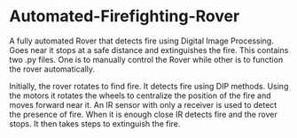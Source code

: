# Automated-Firefighting-Rover
A fully automated Rover that detects fire using Digital Image Processing. Goes near it stops at a safe distance and extinguishes the fire.
This contains two .py files. One is to manually control the Rover while other is to function the rover automatically.

Initially, the rover rotates to find fire. It detects fire using DIP methods. Using the motors it rotates the wheels to centralize the position of the fire and moves forward near it. An IR sensor with only a receiver is used to detect the presence of fire. When it is enough close IR detects fire and the rover stops. It then takes steps to extinguish the fire.
